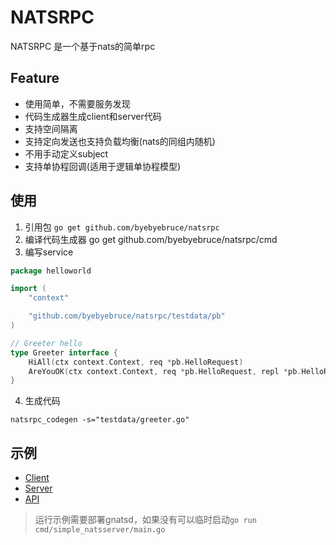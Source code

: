 # NATSRPC
NATSRPC 是一个基于nats的简单rpc

## Feature
* 使用简单，不需要服务发现
* 代码生成器生成client和server代码
* 支持空间隔离
* 支持定向发送也支持负载均衡(nats的同组内随机)
* 不用手动定义subject
* 支持单协程回调(适用于逻辑单协程模型)

## 使用
1. 引用包 `go get github.com/byebyebruce/natsrpc`
2. 编译代码生成器 go get github.com/byebyebruce/natsrpc/cmd
3. 编写service
```go
package helloworld

import (
	"context"

	"github.com/byebyebruce/natsrpc/testdata/pb"
)

// Greeter hello
type Greeter interface {
	HiAll(ctx context.Context, req *pb.HelloRequest)
	AreYouOK(ctx context.Context, req *pb.HelloRequest, repl *pb.HelloReply)
}
```
4. 生成代码
```shell
natsrpc_codegen -s="testdata/greeter.go"
```

## 示例
* [Client](example/client/main.go)
* [Server](example/server/main.go)
* [API](example/api/greeter.go)
> 运行示例需要部署gnatsd，如果没有可以临时启动`go run cmd/simple_natsserver/main.go`